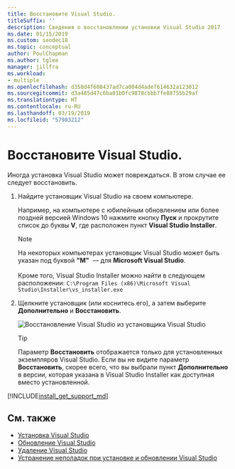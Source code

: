 ```yaml
---
title: Восстановите Visual Studio.
titleSuffix: ''
description: Сведения о восстановлении установки Visual Studio 2017
ms.date: 01/15/2019
ms.custom: seodec18
ms.topic: conceptual
author: PoulChapman
ms.author: tglee
manager: jillfra
ms.workload:
- multiple
ms.openlocfilehash: d358d4f608437ad7ca004d4adef614632a123012
ms.sourcegitcommit: d3a485d47c6ba01b0fc9878cbbb7fe88755b29af
ms.translationtype: HT
ms.contentlocale: ru-RU
ms.lasthandoff: 03/19/2019
ms.locfileid: "57983212"
---
```

# <a name="repair-visual-studio"></a>Восстановите Visual Studio.

Иногда установка Visual Studio может повреждаться. В этом случае ее следует восстановить.

1. Найдите установщик Visual Studio на своем компьютере.

     Например, на компьютере с юбилейным обновлением или более поздней версией Windows 10 нажмите кнопку **Пуск** и прокрутите список до буквы **V**, где расположен пункт **Visual Studio Installer**.

   > [!NOTE]
   > На некоторых компьютерах установщик Visual Studio может быть указан под буквой **"M"**  — для **Microsoft Visual Studio**.<br/><br/> Кроме того, Visual Studio Installer можно найти в следующем расположении: `C:\Program Files (x86)\Microsoft Visual Studio\Installer\vs_installer.exe`

2. Щелкните установщик (или коснитесь его), а затем выберите **Дополнительно** и **Восстановить**.

    ![Восстановление Visual Studio из установщика Visual Studio](media/repair-visual-studio.png "Repair Visual Studio from the Visual Studio Installer")

   > [!TIP]
   > Параметр **Восстановить** отображается только для установленных экземпляров Visual Studio. Если вы не видите параметр **Восстановить**, скорее всего, что вы выбрали пункт **Дополнительно** в версии, которая указана в Visual Studio Installer как доступная вместо установленной.

[!INCLUDE[install_get_support_md](includes/install_get_support_md.md)]

## <a name="see-also"></a>См. также

* [Установка Visual Studio](install-visual-studio.md)
* [Обновление Visual Studio](update-visual-studio.md)
* [Удаление Visual Studio](uninstall-visual-studio.md)
* [Устранение неполадок при установке и обновлении Visual Studio](troubleshooting-installation-issues.md)
